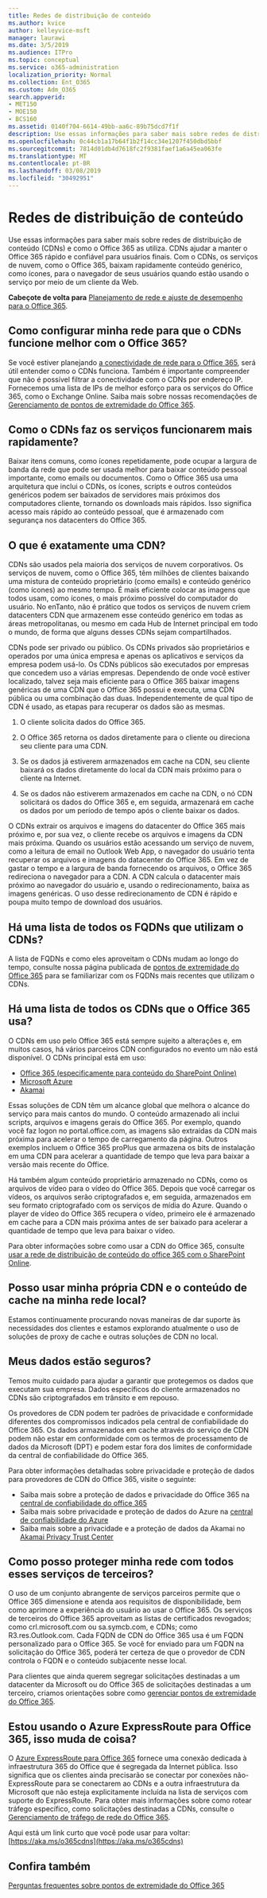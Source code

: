 ```yaml
---
title: Redes de distribuição de conteúdo
ms.author: kvice
author: kelleyvice-msft
manager: laurawi
ms.date: 3/5/2019
ms.audience: ITPro
ms.topic: conceptual
ms.service: o365-administration
localization_priority: Normal
ms.collection: Ent_O365
ms.custom: Adm_O365
search.appverid:
- MET150
- MOE150
- BCS160
ms.assetid: 0140f704-6614-49bb-aa6c-89b75dcd7f1f
description: Use essas informações para saber mais sobre redes de distribuição de conteúdo (CDNs) e como o Office 365 as utiliza. CDNs ajudar a manter o Office 365 rápido e confiável para usuários finais. Com o CDNs, os serviços de nuvem, como o Office 365, baixam rapidamente conteúdo genérico, como ícones, para o navegador de seus usuários quando estão usando o serviço por meio de um cliente da Web.
ms.openlocfilehash: 0c44cb1a17b64f1b2f14cc34e1207f450dbd5bbf
ms.sourcegitcommit: 7814d01db4d7618fc2f9381faef1a6a45ea063fe
ms.translationtype: MT
ms.contentlocale: pt-BR
ms.lasthandoff: 03/08/2019
ms.locfileid: "30492951"
---
```

# <a name="content-delivery-networks"></a>Redes de distribuição de conteúdo

Use essas informações para saber mais sobre redes de distribuição de conteúdo (CDNs) e como o Office 365 as utiliza. CDNs ajudar a manter o Office 365 rápido e confiável para usuários finais. Com o CDNs, os serviços de nuvem, como o Office 365, baixam rapidamente conteúdo genérico, como ícones, para o navegador de seus usuários quando estão usando o serviço por meio de um cliente da Web.
  
 **Cabeçote de volta para** [Planejamento de rede e ajuste de desempenho para o Office 365](https://aka.ms/tune).
  
## <a name="how-should-i-set-up-my-network-so-that-cdns-work-best-with-office-365"></a>Como configurar minha rede para que o CDNs funcione melhor com o Office 365?

Se você estiver planejando [a conectividade de rede para o Office 365](network-connectivity.md), será útil entender como o CDNs funciona. Também é importante compreender que não é possível filtrar a conectividade com o CDNs por endereço IP. Fornecemos uma lista de IPs de melhor esforço para os serviços do Office 365, como o Exchange Online. Saiba mais sobre nossas recomendações de [Gerenciamento de pontos de extremidade do Office 365](https://support.office.com/article/99cab9d4-ef59-4207-9f2b-3728eb46bf9a).
  
## <a name="how-do-cdns-make-services-work-faster"></a>Como o CDNs faz os serviços funcionarem mais rapidamente?

Baixar itens comuns, como ícones repetidamente, pode ocupar a largura de banda da rede que pode ser usada melhor para baixar conteúdo pessoal importante, como emails ou documentos. Como o Office 365 usa uma arquitetura que inclui o CDNs, os ícones, scripts e outros conteúdos genéricos podem ser baixados de servidores mais próximos dos computadores cliente, tornando os downloads mais rápidos. Isso significa acesso mais rápido ao conteúdo pessoal, que é armazenado com segurança nos datacenters do Office 365.
  
## <a name="what-exactly-is-a-cdn"></a>O que é exatamente uma CDN?

CDNs são usados pela maioria dos serviços de nuvem corporativos. Os serviços de nuvem, como o Office 365, têm milhões de clientes baixando uma mistura de conteúdo proprietário (como emails) e conteúdo genérico (como ícones) ao mesmo tempo. É mais eficiente colocar as imagens que todos usam, como ícones, o mais próximo possível do computador do usuário. No enTanto, não é prático que todos os serviços de nuvem criem datacenters CDN que armazenem esse conteúdo genérico em todas as áreas metropolitanas, ou mesmo em cada Hub de Internet principal em todo o mundo, de forma que alguns desses CDNs sejam compartilhados.
  
CDNs pode ser privado ou público. Os CDNs privados são proprietários e operados por uma única empresa e apenas os aplicativos e serviços da empresa podem usá-lo. Os CDNs públicos são executados por empresas que concedem uso a várias empresas. Dependendo de onde você estiver localizado, talvez seja mais eficiente para o Office 365 baixar imagens genéricas de uma CDN que o Office 365 possui e executa, uma CDN pública ou uma combinação das duas. Independentemente de qual tipo de CDN é usado, as etapas para recuperar os dados são as mesmas.
  
1. O cliente solicita dados do Office 365.

2. O Office 365 retorna os dados diretamente para o cliente ou direciona seu cliente para uma CDN.

3. Se os dados já estiverem armazenados em cache na CDN, seu cliente baixará os dados diretamente do local da CDN mais próximo para o cliente na Internet.

4. Se os dados não estiverem armazenados em cache na CDN, o nó CDN solicitará os dados do Office 365 e, em seguida, armazenará em cache os dados por um período de tempo após o cliente baixar os dados.

O CDNs extrair os arquivos e imagens do datacenter do Office 365 mais próximo e, por sua vez, o cliente recebe os arquivos e imagens da CDN mais próxima. Quando os usuários estão acessando um serviço de nuvem, como a leitura de email no Outlook Web App, o navegador do usuário tenta recuperar os arquivos e imagens do datacenter do Office 365. Em vez de gastar o tempo e a largura de banda fornecendo os arquivos, o Office 365 redireciona o navegador para a CDN. A CDN calcula o datacenter mais próximo ao navegador do usuário e, usando o redirecionamento, baixa as imagens genéricas. O uso desse redirecionamento de CDN é rápido e poupa muito tempo de download dos usuários.
  
## <a name="is-there-a-list-of-all-the-fqdns-that-leverage-cdns"></a>Há uma lista de todos os FQDNs que utilizam o CDNs?

A lista de FQDNs e como eles aproveitam o CDNs mudam ao longo do tempo, consulte nossa página publicada de [pontos de extremidade do Office 365](https://go.microsoft.com/fwlink/p/?LinkID=293744) para se familiarizar com os FQDNs mais recentes que utilizam o CDNs.
  
## <a name="is-there-a-list-of-all-the-cdns-that-office-365-uses"></a>Há uma lista de todos os CDNs que o Office 365 usa?

O CDNs em uso pelo Office 365 está sempre sujeito a alterações e, em muitos casos, há vários parceiros CDN configurados no evento um não está disponível. O CDNs principal está em uso:

+ [Office 365 (especificamente para conteúdo do SharePoint Online)](https://docs.microsoft.com/en-us/office365/enterprise/use-office-365-cdn-with-spo)
+ [Microsoft Azure](https://azure.microsoft.com/documentation/services/cdn/)
+ [Akamai](https://www.akamai.com/us/en/cdn.jsp)

Essas soluções de CDN têm um alcance global que melhora o alcance do serviço para mais cantos do mundo. O conteúdo armazenado ali inclui scripts, arquivos e imagens gerais do Office 365. Por exemplo, quando você faz logon no portal.office.com, as imagens são extraídas da CDN mais próxima para acelerar o tempo de carregamento da página. Outros exemplos incluem o Office 365 proPlus que armazena os bits de instalação em uma CDN para acelerar a quantidade de tempo que leva para baixar a versão mais recente do Office.

Há também algum conteúdo proprietário armazenado no CDNs, como os arquivos de vídeo para o vídeo do Office 365. Depois que você carregar os vídeos, os arquivos serão criptografados e, em seguida, armazenados em seu formato criptografado com os serviços de mídia do Azure. Quando o player de vídeo do Office 365 recupera o vídeo, primeiro ele é armazenado em cache para a CDN mais próxima antes de ser baixado para acelerar a quantidade de tempo que leva para baixar o vídeo.

Para obter informações sobre como usar a CDN do Office 365, consulte [usar a rede de distribuição de conteúdo do office 365 com o SharePoint Online](use-office-365-cdn-with-spo.md).

## <a name="can-i-use-my-own-cdn-and-cache-content-on-my-local-network"></a>Posso usar minha própria CDN e o conteúdo de cache na minha rede local?

Estamos continuamente procurando novas maneiras de dar suporte às necessidades dos clientes e estamos explorando atualmente o uso de soluções de proxy de cache e outras soluções de CDN no local.
  
## <a name="is-my-data-safe"></a>Meus dados estão seguros?

Temos muito cuidado para ajudar a garantir que protegemos os dados que executam sua empresa. Dados específicos do cliente armazenados no CDNs são criptografados em trânsito e em repouso.

Os provedores de CDN podem ter padrões de privacidade e conformidade diferentes dos compromissos indicados pela central de confiabilidade do Office 365. Os dados armazenados em cache através do serviço de CDN podem não estar em conformidade com os termos de processamento de dados da Microsoft (DPT) e podem estar fora dos limites de conformidade da central de confiabilidade do Office 365.

Para obter informações detalhadas sobre privacidade e proteção de dados para provedores de CDN do Office 365, visite o seguinte:  

+ Saiba mais sobre a proteção de dados e privacidade do Office 365 na [central de confiabilidade do office 365](https://go.microsoft.com/fwlink/p/?LinkId=397383)
+ Saiba mais sobre privacidade e proteção de dados do Azure na [central de confiabilidade do Azure](https://azure.microsoft.com/en-us/overview/trusted-cloud/)
+ Saiba mais sobre a privacidade e a proteção de dados da Akamai no [Akamai Privacy Trust Center](https://www.akamai.com/us/en/about/compliance/data-protection-at-akamai.jsp)

## <a name="how-can-i-secure-my-network-with-all-these-3rd-party-services"></a>Como posso proteger minha rede com todos esses serviços de terceiros?

O uso de um conjunto abrangente de serviços parceiros permite que o Office 365 dimensione e atenda aos requisitos de disponibilidade, bem como aprimore a experiência do usuário ao usar o Office 365. Os serviços de terceiros do Office 365 aproveitam as listas de certificados revogados; como crl.microsoft.com ou sa.symcb.com, e CDNs; como R3.res.Outlook.com. Cada FQDN de CDN do Office 365 usa é um FQDN personalizado para o Office 365. Se você for enviado para um FQDN na solicitação do Office 365, poderá ter certeza de que o provedor de CDN controla o FQDN e o conteúdo subjacente nesse local.
  
Para clientes que ainda querem segregar solicitações destinadas a um datacenter da Microsoft ou do Office 365 de solicitações destinadas a um terceiro, criamos orientações sobre como [gerenciar pontos de extremidade do Office 365](https://support.office.com/article/99cab9d4-ef59-4207-9f2b-3728eb46bf9a).
  
## <a name="im-using-azure-expressroute-for-office-365-does-that-change-things"></a>Estou usando o Azure ExpressRoute para Office 365, isso muda de coisa?

O [Azure ExpressRoute para Office 365](azure-expressroute.md) fornece uma conexão dedicada à infraestrutura 365 do Office que é segregada da Internet pública. Isso significa que os clientes ainda precisarão se conectar por conexões não-ExpressRoute para se conectarem ao CDNs e a outra infraestrutura da Microsoft que não esteja explicitamente incluída na lista de serviços com suporte do ExpressRoute. Para obter mais informações sobre como rotear tráfego específico, como solicitações destinadas a CDNs, consulte o [Gerenciamento de tráfego de rede do Office 365](routing-with-expressroute.md).
  
Aqui está um link curto que você pode usar para voltar: [https://aka.ms/o365cdns](https://aka.ms/o365cdns)
  
## <a name="see-also"></a>Confira também

[Perguntas frequentes sobre pontos de extremidade do Office 365](https://support.office.com/article/d4088321-1c89-4b96-9c99-54c75cae2e6d)
